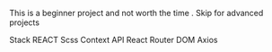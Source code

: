 This is a beginner project and not worth the time . Skip for advanced projects

Stack
REACT
Scss
Context API
React Router DOM
Axios
